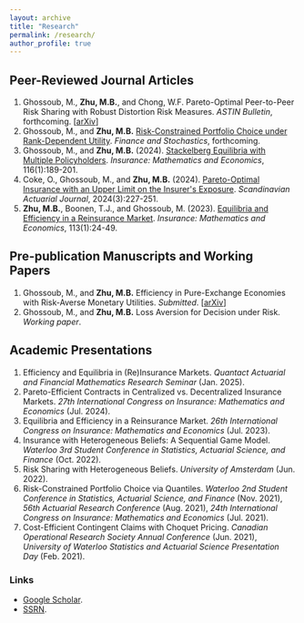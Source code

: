 ```yaml
---
layout: archive
title: "Research"
permalink: /research/
author_profile: true
---
```


## Peer-Reviewed Journal Articles

1. Ghossoub, M., **Zhu, M.B.**, and Chong, W.F. Pareto-Optimal Peer-to-Peer Risk Sharing with Robust Distortion Risk Measures. _ASTIN Bulletin_, forthcoming. \[[arXiv](https://arxiv.org/abs/2409.05103)\]
1. Ghossoub, M., and **Zhu, M.B.** [Risk-Constrained Portfolio Choice under Rank-Dependent Utility](https://doi.org/10.1007/s00780-024-00555-z). _Finance and Stochastics_, forthcoming.
1. Ghossoub, M., and **Zhu, M.B.** (2024). [Stackelberg Equilibria with Multiple Policyholders](https://doi.org/10.1016/j.insmatheco.2024.02.008). _Insurance: Mathematics and Economics_, 116(1):189-201.
1. Coke, O., Ghossoub, M., and **Zhu, M.B.** (2024). [Pareto-Optimal Insurance with an Upper Limit on the Insurer's Exposure](https://doi.org/10.1080/03461238.2023.2239533). _Scandinavian Actuarial Journal_, 2024(3):227-251.
1. **Zhu, M.B.**, Boonen, T.J., and Ghossoub, M. (2023). [Equilibria and Efficiency in a Reinsurance Market](https://doi.org/10.1016/j.insmatheco.2023.07.004). _Insurance: Mathematics and Economics_, 113(1):24-49.

## Pre-publication Manuscripts and Working Papers

1. Ghossoub, M., and **Zhu, M.B.** Efficiency in Pure-Exchange Economies with Risk-Averse Monetary Utilities. _Submitted_. \[[arXiv](https://arxiv.org/abs/2406.02712)\]
1. Ghossoub, M., and **Zhu, M.B.** Loss Aversion for Decision under Risk. _Working paper_.

## Academic Presentations

1. Efficiency and Equilibria in (Re)Insurance Markets. _Quantact Actuarial and Financial Mathematics Research Seminar_ (Jan. 2025).
1. Pareto-Efficient Contracts in Centralized vs. Decentralized Insurance Markets. _27th International Congress on Insurance: Mathematics and Economics_ (Jul. 2024).
1. Equilibria and Efficiency in a Reinsurance Market. _26th International Congress on Insurance: Mathematics and Economics_ (Jul. 2023).
1. Insurance with Heterogeneous Beliefs: A Sequential Game Model. _Waterloo 3rd Student Conference in Statistics, Actuarial Science, and Finance_ (Oct. 2022).
1. Risk Sharing with Heterogeneous Beliefs. _University of Amsterdam_ (Jun. 2022).
1. Risk-Constrained Portfolio Choice via Quantiles. _Waterloo 2nd Student Conference in Statistics, Actuarial Science, and Finance_ (Nov. 2021), _56th Actuarial Research Conference_ (Aug. 2021), _24th International Congress on Insurance: Mathematics and Economics_ (Jul. 2021).
1. Cost-Efficient Contingent Claims with Choquet Pricing. _Canadian Operational Research Society Annual Conference_ (Jun. 2021), _University of Waterloo Statistics and Actuarial Science Presentation Day_ (Feb. 2021).

### Links

* [Google Scholar](https://scholar.google.ca/citations?user=icVQeggAAAAJ&hl=en&oi=sra).
* [SSRN](https://papers.ssrn.com/sol3/cf_dev/AbsByAuth.cfm?per_id=3826136).
